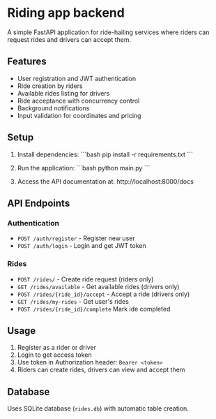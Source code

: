 # Riding app backend

A simple FastAPI application for ride-hailing services where riders can request rides and drivers can accept them.

## Features

- User registration and JWT authentication
- Ride creation by riders
- Available rides listing for drivers
- Ride acceptance with concurrency control
- Background notifications
- Input validation for coordinates and pricing

## Setup

1. Install dependencies:
\`\`\`bash
pip install -r requirements.txt
\`\`\`

2. Run the application:
\`\`\`bash
python main.py
\`\`\`

3. Access the API documentation at: http://localhost:8000/docs

## API Endpoints

### Authentication
- `POST /auth/register` - Register new user
- `POST /auth/login` - Login and get JWT token

### Rides
- `POST /rides/` - Create ride request (riders only)
- `GET /rides/available` - Get available rides (drivers only)
- `POST /rides/{ride_id}/accept` - Accept a ride (drivers only)
- `GET /rides/my-rides` - Get user's rides
- `POST /rides/{ride_id}/complete` Mark ide completed

## Usage

1. Register as a rider or driver
2. Login to get access token
3. Use token in Authorization header: `Bearer <token>`
4. Riders can create rides, drivers can view and accept them

## Database

Uses SQLite database (`rides.db`) with automatic table creation.
